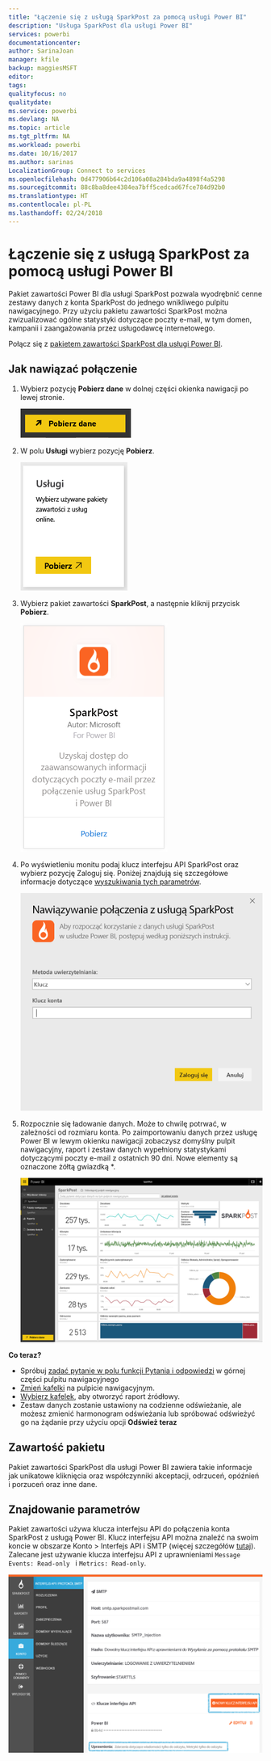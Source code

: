 ```yaml
---
title: "Łączenie się z usługą SparkPost za pomocą usługi Power BI"
description: "Usługa SparkPost dla usługi Power BI"
services: powerbi
documentationcenter: 
author: SarinaJoan
manager: kfile
backup: maggiesMSFT
editor: 
tags: 
qualityfocus: no
qualitydate: 
ms.service: powerbi
ms.devlang: NA
ms.topic: article
ms.tgt_pltfrm: NA
ms.workload: powerbi
ms.date: 10/16/2017
ms.author: sarinas
LocalizationGroup: Connect to services
ms.openlocfilehash: 0d477906b64c2d106a08a284bda9a4898f4a5298
ms.sourcegitcommit: 88c8ba8dee4384ea7bff5cedcad67fce784d92b0
ms.translationtype: HT
ms.contentlocale: pl-PL
ms.lasthandoff: 02/24/2018
---
```

# <a name="connect-to-sparkpost-with-power-bi"></a>Łączenie się z usługą SparkPost za pomocą usługi Power BI
Pakiet zawartości Power BI dla usługi SparkPost pozwala wyodrębnić cenne zestawy danych z konta SparkPost do jednego wnikliwego pulpitu nawigacyjnego. Przy użyciu pakietu zawartości SparkPost można zwizualizować ogólne statystyki dotyczące poczty e-mail, w tym domen, kampanii i zaangażowania przez usługodawcę internetowego.

Połącz się z [pakietem zawartości SparkPost dla usługi Power BI](https://app.powerbi.com/getdata/services/spark-post).

## <a name="how-to-connect"></a>Jak nawiązać połączenie
1. Wybierz pozycję **Pobierz dane** w dolnej części okienka nawigacji po lewej stronie.
   
   ![](media/service-connect-to-sparkpost/getdata.png)
2. W polu **Usługi** wybierz pozycję **Pobierz**.
   
   ![](media/service-connect-to-sparkpost/services.png)
3. Wybierz pakiet zawartości **SparkPost**, a następnie kliknij przycisk **Pobierz**. 
   
   ![](media/service-connect-to-sparkpost/sparkpost.png)
4. Po wyświetleniu monitu podaj klucz interfejsu API SparkPost oraz wybierz pozycję Zaloguj się. Poniżej znajdują się szczegółowe informacje dotyczące [wyszukiwania tych parametrów](#FindingParams).
   
   ![](media/service-connect-to-sparkpost/creds.png)
5. Rozpocznie się ładowanie danych. Może to chwilę potrwać, w zależności od rozmiaru konta. Po zaimportowaniu danych przez usługę Power BI w lewym okienku nawigacji zobaczysz domyślny pulpit nawigacyjny, raport i zestaw danych wypełniony statystykami dotyczącymi poczty e-mail z ostatnich 90 dni. Nowe elementy są oznaczone żółtą gwiazdką \*.
   
   ![](media/service-connect-to-sparkpost/dashboard.png)

**Co teraz?**

* Spróbuj [zadać pytanie w polu funkcji Pytania i odpowiedzi](power-bi-q-and-a.md) w górnej części pulpitu nawigacyjnego
* [Zmień kafelki](service-dashboard-edit-tile.md) na pulpicie nawigacyjnym.
* [Wybierz kafelek](service-dashboard-tiles.md), aby otworzyć raport źródłowy.
* Zestaw danych zostanie ustawiony na codzienne odświeżanie, ale możesz zmienić harmonogram odświeżania lub spróbować odświeżyć go na żądanie przy użyciu opcji **Odśwież teraz**

## <a name="whats-included"></a>Zawartość pakietu
Pakiet zawartości SparkPost dla usługi Power BI zawiera takie informacje jak unikatowe kliknięcia oraz współczynniki akceptacji, odrzuceń, opóźnień i porzuceń oraz inne dane.

<a name="FindingParams"></a>

## <a name="finding-parameters"></a>Znajdowanie parametrów
Pakiet zawartości używa klucza interfejsu API do połączenia konta SparkPost z usługą Power BI. Klucz interfejsu API można znaleźć na swoim koncie w obszarze Konto \> Interfejs API i SMTP (więcej szczegółów [tutaj](https://support.sparkpost.com/customer/portal/articles/1933377-create-api-keys)). Zalecane jest używanie klucza interfejsu API z uprawnieniami `Message Events: Read-only ` i `Metrics: Read-only`.

![](media/service-connect-to-sparkpost/sparkpost1.png)

